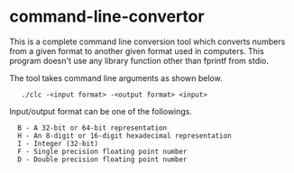 # command-line-convertor
This is a complete command line conversion tool which converts numbers from a given format to another given format used in computers.
This program doesn't use any library function other than fprintf from stdio.

The tool takes command line arguments as shown below.

       ./clc -<input format> -<output format> <input>
      
Input/output format can be one of the followings.

      B - A 32-bit or 64-bit representation
      H - An 8-digit or 16-digit hexadecimal representation
      I - Integer (32-bit)
      F - Single precision floating point number
      D - Double precision floating point number
